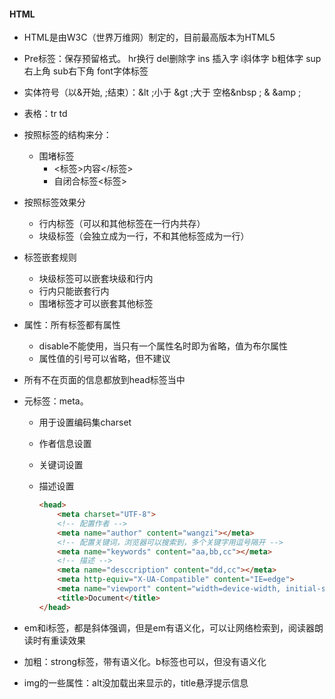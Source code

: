 #### HTML

* HTML是由W3C（世界万维网）制定的，目前最高版本为HTML5

* Pre标签：保存预留格式。 hr换行  del删除字  ins 插入字   i斜体字   b粗体字   sup右上角   sub右下角  font字体标签

* 实体符号（以&开始, ;结束）：&lt ;小于  &gt ;大于  空格&nbsp ;  & &amp ;

* 表格：tr  td

* 按照标签的结构来分：

  * 围堵标签
    * <标签>内容</标签>
    * 自闭合标签<标签>

* 按照标签效果分

  * 行内标签（可以和其他标签在一行内共存）
  * 块级标签（会独立成为一行，不和其他标签成为一行）

* 标签嵌套规则

  * 块级标签可以嵌套块级和行内
  * 行内只能嵌套行内
  * 围堵标签才可以嵌套其他标签

* 属性：所有标签都有属性

  * disable不能使用，当只有一个属性名时即为省略，值为布尔属性
  * 属性值的引号可以省略，但不建议

* 所有不在页面的信息都放到head标签当中

* 元标签：meta。

  * 用于设置编码集charset

  * 作者信息设置

  * 关键词设置

  * 描述设置

    ```html
    <head>
        <meta charset="UTF-8">
        <!-- 配置作者 -->
        <meta name="author" content="wangzi"></meta>
        <!-- 配置关键词，浏览器可以搜索到，多个关键字用逗号隔开 -->
        <meta name="keywords" content="aa,bb,cc"></meta>
        <!-- 描述 -->
        <meta name="desccription" content="dd,cc"></meta>
        <meta http-equiv="X-UA-Compatible" content="IE=edge">
        <meta name="viewport" content="width=device-width, initial-scale=1.0">
        <title>Document</title>
    </head>
    ```

    

* em和i标签，都是斜体强调，但是em有语义化，可以让网络检索到，阅读器朗读时有重读效果
* 加粗：strong标签，带有语义化。b标签也可以，但没有语义化
* img的一些属性：alt没加载出来显示的，title悬浮提示信息